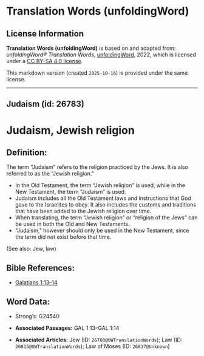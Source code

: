 # Translation Words (unfoldingWord)

## License Information

**Translation Words (unfoldingWord)** is based on and adapted from: _unfoldingWord® Translation Words_, [unfoldingWord](https://unfoldingword.org/utw), 2022, which is licensed under a [CC BY-SA 4.0 license](https://creativecommons.org/licenses/by-sa/4.0/legalcode.en).

This markdown version (created `2025-10-16`) is provided under the same license.



--------------------------------

## Judaism (id: 26783)

Judaism, Jewish religion
========================

Definition:
-----------

The term “Judaism” refers to the religion practiced by the Jews. It is also referred to as the “Jewish religion.”

* In the Old Testament, the term “Jewish religion” is used, while in the New Testament, the term “Judaism” is used.
* Judaism includes all the Old Testament laws and instructions that God gave to the Israelites to obey. It also includes the customs and traditions that have been added to the Jewish religion over time.
* When translating, the term “Jewish religion” or “religion of the Jews” can be used in both the Old and New Testaments.
* “Judaism,” however should only be used in the New Testament, since the term did not exist before that time.

(See also: Jew, law)

Bible References:
-----------------

* [Galatians 1:13–14](https://ref.ly/Gal1:13-Gal1:14)

Word Data:
----------

* Strong’s: G24540

* **Associated Passages:** GAL 1:13–GAL 1:14
* **Associated Articles:** Jew (ID: `26760@UWTranslationWords`); Law (ID: `26815@UWTranslationWords`); Law of Moses (ID: `26817@Unknown`)

